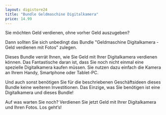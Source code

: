 ```yaml
---
layout: digistore24
title: "Bundle Geldmaschine Digitalkamera"
price: 14.99
---
```

<p>Sie m&#xF6;chten Geld verdienen, ohne vorher Geld auszugeben?</p>
<p>Dann sollten Sie sich unbedingt das Bundle&#xA0;&quot;Geldmaschine Digitalkamera - Geld verdienen mit Fotos&quot; zulegen.</p>
<p>Dieses Bundle&#xA0;verr&#xE4;t Ihnen, wie Sie Geld mit Ihrer Digitalkamera verdienen k&#xF6;nnen. Das Fantastische daran ist, dass Sie noch nicht einmal eine spezielle Digitalkamera kaufen m&#xFC;ssen. Sie nutzen dazu einfach die Kamera an Ihrem Handy, Smartphone oder Tablet-PC.</p>
<p>Und auch sonst ben&#xF6;tigen Sie f&#xFC;r die beschriebenen Gesch&#xE4;ftsideen dieses Bundle&#xA0;keine weiteren Investitionen. Das Einzige, was Sie ben&#xF6;tigen ist eine Digitalkamera und dieses Bundle!</p>
<p>Auf was warten Sie noch? Verdienen Sie jetzt Geld mit Ihrer Digitalkamera und Ihren Fotos. Los geht&#x2019;s!</p>